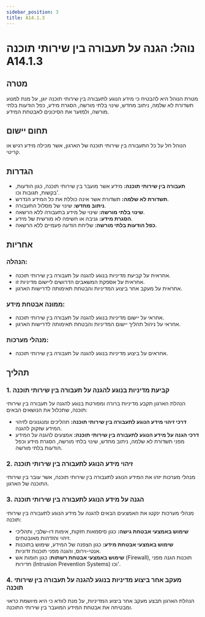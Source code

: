 ```yaml
---
sidebar_position: 3
title: A14.1.3
---
```

# נוהל: הגנה על תעבורה בין שירותי תוכנה A14.1.3

## מטרה
מטרת הנוהל היא להבטיח כי מידע הנוגע לתעבורה בין שירותי תוכנה יוגן, על מנת למנוע תשדורת לא שלמה, ניתוב מחדש, שינוי בלתי מורשה, הסגרת מידע, כפל הודעות בלתי מורשה, ולמזער את הסיכונים לאבטחת המידע.

## תחום יישום
הנוהל חל על כל התעבורה בין שירותי תוכנה של הארגון, אשר מכילה מידע רגיש או קריטי.

## הגדרות
- **תעבורה בין שירותי תוכנה:** מידע אשר מועבר בין שירותי תוכנה, כגון הודעות, בקשות, תגובות וכו'.
- **תשדורת לא שלמה:** תשדורת אשר אינה כוללת את כל המידע הנדרש.
- **ניתוב מחדש:** שינוי של מסלול התעבורה.
- **שינוי בלתי מורשה:** שינוי של מידע בתעבורה ללא הרשאה.
- **הסגרת מידע:** גניבה או חשיפה לא מורשית של מידע.
- **כפל הודעות בלתי מורשה:** שליחת הודעה פעמיים ללא הרשאה.

## אחריות
### הנהלה:
- אחראית על קביעת מדיניות בנוגע להגנה על תעבורה בין שירותי תוכנה.
- אחראית על אספקת המשאבים הדרושים ליישום מדיניות זו.
- אחראית על מעקב אחר ביצוע המדיניות והבטחת תאימותה לדרישות הארגון.

### ממונה אבטחת מידע:
- אחראי על יישום מדיניות בנוגע להגנה על תעבורה בין שירותי תוכנה.
- אחראי על ניהול תהליך יישום המדיניות והבטחת תאימותה לדרישות הארגון.

### מנהלי מערכות:
- אחראים על ביצוע מדיניות בנוגע להגנה על תעבורה בין שירותי תוכנה.

## תהליך
### 1. קביעת מדיניות בנוגע להגנה על תעבורה בין שירותי תוכנה
הנהלת הארגון תקבע מדיניות ברורה ומפורטת בנוגע להגנה על תעבורה בין שירותי תוכנה, שתכלול את הנושאים הבאים:
- **דרכי זיהוי מידע הנוגע לתעבורה בין שירותי תוכנה:** תהליכים ומנגנונים לזיהוי המידע שזקוק להגנה.
- **דרכי הגנה על מידע הנוגע לתעבורה בין שירותי תוכנה:** אמצעים להגנה על המידע מפני תשדורת לא שלמה, ניתוב מחדש, שינוי בלתי מורשה, הסגרת מידע וכפל הודעות בלתי מורשה.

### 2. זיהוי מידע הנוגע לתעבורה בין שירותי תוכנה
מנהלי מערכות יזהו את המידע הנוגע לתעבורה בין שירותי תוכנה, אשר עובר בין שירותי התוכנה של הארגון.

### 3. הגנה על מידע הנוגע לתעבורה בין שירותי תוכנה
מנהלי מערכות ינקטו את האמצעים הבאים להגנה על מידע הנוגע לתעבורה בין שירותי תוכנה:
- **שימוש באמצעי אבטחת גישה:** כגון סיסמאות חזקות, אימות דו-שלבי, ותהליכי זיהוי והזדהות מאובטחים.
- **שימוש באמצעי אבטחת מידע:** כגון הצפנה של המידע, שימוש בתוכנות אנטי-וירוס, והגנה מפני תוכנות זדוניות.
- **שימוש באמצעי אבטחת רשתות:** כגון חומות אש (Firewall), תוכנות הגנה מפני חדירות (Intrusion Prevention Systems) וכו'.

### 4. מעקב אחר ביצוע מדיניות בנוגע להגנה על תעבורה בין שירותי תוכנה
הנהלת הארגון תבצע מעקב אחר ביצוע המדיניות, על מנת לוודא כי היא מיושמת כראוי ומבטיחה את אבטחת המידע המועבר בין שירותי התוכנה.